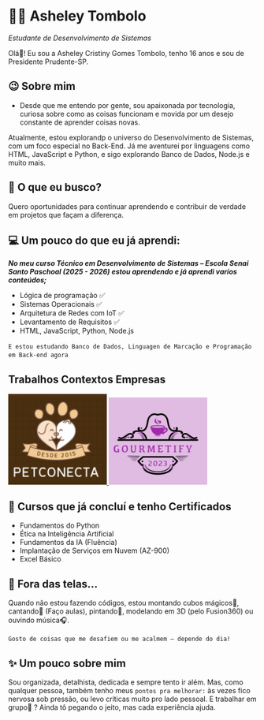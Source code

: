 # 👩‍💻 Asheley Tombolo
*Estudante de Desenvolvimento de Sistemas*

Olá👋! Eu sou a Asheley Cristiny Gomes Tombolo, tenho 16 anos e sou de Presidente Prudente-SP. 


## 😉 Sobre mim
* Desde que me entendo por gente, sou apaixonada por tecnologia, curiosa sobre como as coisas funcionam e movida por um desejo constante de aprender coisas novas.

Atualmente, estou explorandp o universo do Desenvolvimento de Sistemas, com um foco especial no Back-End. Já me aventurei por linguagens como HTML, JavaScript e Python, e sigo explorando Banco de Dados, Node.js e muito mais.

## 🎯 O que eu busco?
Quero oportunidades para continuar aprendendo e contribuir de verdade em projetos que façam a diferença.

## 💻 Um pouco do que eu já aprendi:
***No meu curso Técnico em Desenvolvimento de Sistemas – Escola Senai Santo Paschoal (2025 - 2026) estou aprendendo e já aprendi varíos conteúdos;***

* Lógica de programação ✅
* Sistemas Operacionais ✅
* Arquitetura de Redes com IoT ✅
* Levantamento de Requisitos ✅
* HTML, JavaScript, Python, Node.js

`E estou estudando Banco de Dados, Linguagen de Marcação e Programação em Back-end agora`

## Trabalhos Contextos Empresas

<a href = "PetConecta.pdf">
<img src = "imagem1.png" width = 200>
</a>
<a href = "Gourmetfy.pdf">
<img src = "img2.png" width = 200>
</a>


## 📜 Cursos que já concluí e tenho Certificados
* Fundamentos do Python
* Ética na Inteligência Artificial
* Fundamentos da IA (Fluência)
* Implantação de Serviços em Nuvem (AZ-900)
* Excel Básico

## 🎨 Fora das telas…
Quando não estou fazendo códigos, estou montando cubos mágicos🎲, cantando🎤 (Faço aulas), pintando🎨, modelando em 3D (pelo Fusion360) ou ouvindo música🎧. 

`Gosto de coisas que me desafiem ou me acalmem — depende do dia!`

## ✨ Um pouco sobre mim
Sou organizada, detalhista, dedicada e sempre tento ir além. Mas, como qualquer pessoa, também tenho meus `pontos pra melhorar:` às vezes fico nervosa sob pressão, ou levo críticas muito pro lado pessoal. E trabalhar em grupo🤝 ? Ainda tô pegando o jeito, mas cada experiência ajuda.

